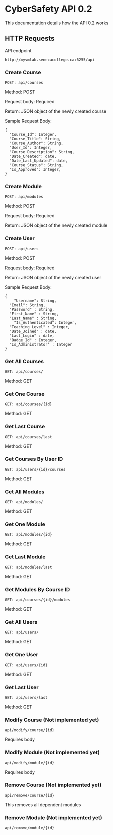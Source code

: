 # CyberSafety API 0.2

This documentation details how the API 0.2 works

## HTTP Requests

API endpoint

```
http://myvmlab.senecacollege.ca:6255/api
```

### Create Course

```
POST: api/courses
```
Method: POST

Request body: Required

Return: JSON object of the newly created course

Sample Request Body:

```
{
  "Course_Id": Integer,
  "Course_Title": String,
  "Course_Author": String,
  "User_Id": Integer,
  "Course_Description": String,
  "Date_Created": date,
  "Date_Last_Updated": date,
  "Course_Status": String,
  "Is_Approved": Integer,
}
```

### Create Module

```
POST: api/modules
```
Method: POST

Request body: Required

Return: JSON object of the newly created module

### Create User

```
POST: api/users
```
Method: POST

Request body: Required

Return: JSON object of the newly created user

Sample Request Body:

```
{
	"Username": String,
  "Email": String,
  "Password" : String,
  "First_Name" : String,
  "Last_Name" : String,
	"Is_Authenticated": Integer,
  "Teaching_Level" : Integer,
  "Date_Joined" : date,
  "Last_Login" : date,
  "Badge_Id" : Integer,
  "Is_Administrator" : Integer
}
```

### Get All Courses

```
GET: api/courses/
```
Method: GET

### Get One Course

```
GET: api/courses/{id}
```
Method: GET

### Get Last Course

```
GET: api/courses/last
```
Method: GET

### Get Courses By User ID

```
GET: api/users/{id}/courses
```
Method: GET


### Get All Modules

```
GET: api/modules/
```
Method: GET

### Get One Module

```
GET: api/modules/{id}
```
Method: GET

### Get Last Module

```
GET: api/modules/last
```
Method: GET

### Get Modules By Course ID

```
GET: api/courses/{id}/modules
```
Method: GET

### Get All Users

```
GET: api/users/
```
Method: GET

### Get One User

```
GET: api/users/{id}
```
Method: GET

### Get Last User

```
GET: api/users/last
```
Method: GET

### Modify Course (Not implemented yet)

```
api/modify/course/{id}
```
Requires body

### Modify Module (Not implemented yet)

```
api/modify/module/{id}
```
Requires body

### Remove Course (Not implemented yet)

```
api/remove/course/{id}
```
This removes all dependent modules

### Remove Module (Not implemented yet)

```
api/remove/module/{id}
```
